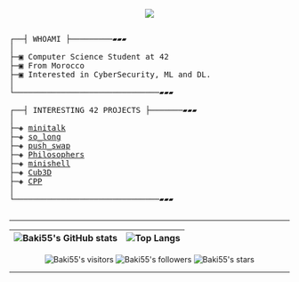</p>
<p align="center">  
<img src ="https://badge.mediaplus.ma/darkblue/bkhatib?1337Badge=off&UM6P=off">
</p>

<pre>

┌──┤ WHOAMI ├─────────▰▰▰
│
├─▣ Computer Science Student at 42
├─▣ From Morocco
├─▣ Interested in CyberSecurity, ML and DL.
│
└───────────────────────────────▰▰▰

┌──┤ INTERESTING 42 PROJECTS ├───────▰▰▰
│
├─◈ <a href="https://github.com/Baki55/minitalk">minitalk</a>
├─◈ <a href="https://github.com/Baki55/so_long">so_long</a>
├─◈ <a href="https://github.com/Baki55/push_swap">push_swap</a>
├─◈ <a href="https://github.com/Baki55/philosophers">Philosophers</a>
├─◈ <a href="https://github.com/Baki55i/minishell">minishell</a>
├─◈ <a href="https://github.com/Baki55/cub3d">Cub3D</a>
├─◈ <a href="https://github.com/Baki55/cpp">CPP</a>
│
└───────────────────────────────▰▰▰

</pre>

---------------
| ![Baki55's GitHub stats](https://github-readme-stats.vercel.app/api?username=Baki55&count_private=true&theme=dark) | ![Top Langs](https://github-readme-stats.vercel.app/api/top-langs/?username=Baki55&theme=dark&layout=compact) |
|:-:|:-:|

<p align="center">
	<img alt="Baki55's visitors" src="https://komarev.com/ghpvc/?username=Baki55&color=8c36db&style=flat&label=visitors" />
	<img alt="Baki55's followers" src="https://img.shields.io/github/followers/Baki55?color=blueviolet" />
	<img alt="Baki55's stars" src="https://img.shields.io/github/stars/Baki55?color=blueviolet" />
</p>

---------------
